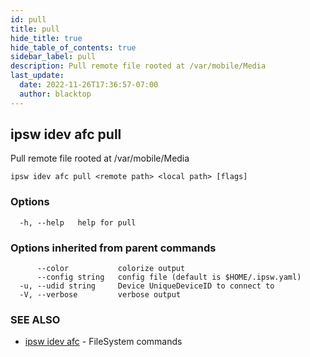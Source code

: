 ```yaml
---
id: pull
title: pull
hide_title: true
hide_table_of_contents: true
sidebar_label: pull
description: Pull remote file rooted at /var/mobile/Media
last_update:
  date: 2022-11-26T17:36:57-07:00
  author: blacktop
---
```

## ipsw idev afc pull

Pull remote file rooted at /var/mobile/Media

```
ipsw idev afc pull <remote path> <local path> [flags]
```

### Options

```
  -h, --help   help for pull
```

### Options inherited from parent commands

```
      --color           colorize output
      --config string   config file (default is $HOME/.ipsw.yaml)
  -u, --udid string     Device UniqueDeviceID to connect to
  -V, --verbose         verbose output
```

### SEE ALSO

* [ipsw idev afc](/docs/cli/ipsw/idev/afc)	 - FileSystem commands

